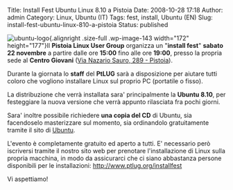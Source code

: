 Title: Install Fest Ubuntu Linux 8.10 a Pistoia
Date: 2008-10-28 17:18
Author: admin
Category: Linux, Ubuntu (IT)
Tags: fest, install, Ubuntu (EN)
Slug: install-fest-ubuntu-linux-810-a-pistoia
Status: published

![](http://www.andreagrandi.it/wp-content/uploads/2008/10/ubuntu-logo.png "ubuntu-logo"){.alignright
.size-full .wp-image-143 width="172" height="177"}Il **Pistoia Linux
User Group** organizza un "**install fest**" **sabato 22 novembre** a
partire dalle ore **15:00** fino alle ore **19:00**, presso la propria
sede al **Centro Giovani** ([Via Nazario Sauro, 289 -
Pistoia](http://maps.google.it/maps/ms?ie=UTF8&hl=it&msa=0&msid=117198571022872644171.0000011321702d54d4877&z=17)).

Durante la giornata lo **staff** del **PtLUG** sarà a disposizione per
aiutare tutti coloro che vogliono installare Linux sul proprio PC
(portatile o fisso).

La distribuzione che verrà installata sara' principalmente la **Ubuntu
8.10**, per festeggiare la nuova versione che verrà appunto rilasciata
fra pochi giorni.

Sara' inoltre possibile richiedere **una copia del CD** di Ubuntu, sia
facendoselo masterizzare sul momento, sia ordinandolo gratuitamente
tramite il sito di [Ubuntu](http://shipit.ubuntu.com).

L'evento è completamente gratuito ed aperto a tutti. E' necessario però
iscriversi tramite il nostro sito web per prenotare l'installazione di
Linux sulla propria macchina, in modo da assicurarci che ci siano
abbastanza persone disponibili per le installazioni:
<http://www.ptlug.org/installfest>

Vi aspettiamo!
